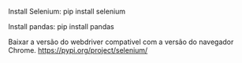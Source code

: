 Install Selenium:
  pip install selenium

Install pandas:
  pip install pandas

Baixar a versão do webdriver compativel com a versão do navegador Chrome.
  https://pypi.org/project/selenium/
